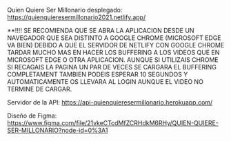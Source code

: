   Quien Quiere Ser Millonario desplegado: https://quienquieresermillonario2021.netlify.app/
  
  **!!!! SE RECOMIENDA QUE SE ABRA LA APLICACION DESDE UN NAVEGADOR QUE SEA DISTINTO A GOOGLE CHROME (MICROSOFT EDGE VA BIEN)
  DEBIDO A QUE EL SERVIDOR DE NETLIFY CON GOOGLE CHROME TARDAR MUCHO MAS EN HACER LOS BUFFERING A LOS VIDEOS QUE EN MICROSOFT EDGE 
  O OTRA APLICACION. AUNQUE SI UTILIZAIS CHROME SI RECAGAIS LA PAGINA UN PAR DE VECES SE CARGARA EL BUFFERING COMPLETAMENT
  TAMBIEN PODEIS ESPERAR 10 SEGUNDOS Y AUTOMATICAMENTE OS LLEVARA AL LOGIN AUNQUE EL VIDEO NO TERMINE DE CARGAR.
  
  Servidor de la API: https://api-quienquieresermillonario.herokuapp.com/
  
  Diseño de Figma: https://www.figma.com/file/21vkeCTcdMfZCRHdkM6RHy/QUIEN-QUIERE-SER-MILLONARIO?node-id=0%3A1

